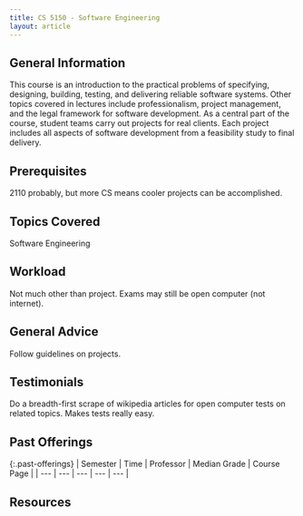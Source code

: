 ```yaml
---
title: CS 5150 - Software Engineering
layout: article
---
```


## General Information

This course is an introduction to the practical problems of specifying, designing, building, testing, and delivering reliable software systems. Other topics covered in lectures include professionalism, project management, and the legal framework for software development. As a central part of the course, student teams carry out projects for real clients. Each project includes all aspects of software development from a feasibility study to final delivery.

## Prerequisites

2110 probably, but more CS means cooler projects can be accomplished.

## Topics Covered

Software Engineering

## Workload

Not much other than project. Exams may still be open computer (not internet).

## General Advice

Follow guidelines on projects.

## Testimonials

Do a breadth-first scrape of wikipedia articles for open computer tests on related topics. Makes tests really easy.

## Past Offerings

{:.past-offerings}
| Semester | Time | Professor | Median Grade | Course Page |
| --- | --- | --- | --- | --- |

## Resources
